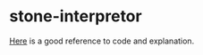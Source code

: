 # stone-interpretor

[Here](https://github.com/wmathor/Stone-language) is a good reference to code and explanation.